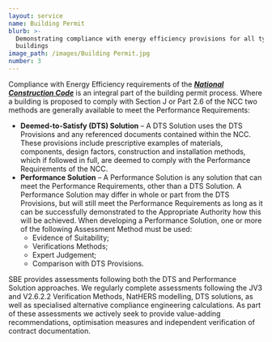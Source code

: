 ```yaml
---
layout: service
name: Building Permit
blurb: >-
  Demonstrating compliance with energy efficiency provisions for all type of
  buildings
image_path: /images/Building Permit.jpg
number: 3
---
```



Compliance with Energy Efficiency requirements of the ***[National Construction Code](http://www.abcb.gov.au/Resources/NCC)*** is an integral part of the building permit process. Where a building is proposed to comply with Section J or Part 2.6 of the NCC two methods are generally available to meet the Performance Requirements:

* **Deemed-to-Satisfy (DTS) Solution** – A DTS Solution uses the DTS Provisions and any referenced documents contained within the NCC. These provisions include prescriptive examples of materials, components, design factors, construction and installation methods, which if followed in full, are deemed to comply with the Performance Requirements of the NCC.
* **Performance Solution** – A Performance Solution is any solution that can meet the Performance Requirements, other than a DTS Solution. A Performance Solution may differ in whole or part from the DTS Provisions, but will still meet the Performance Requirements as long as it can be successfully demonstrated to the Appropriate Authority how this will be achieved. When developing a Performance Solution, one or more of the following Assessment Method must be used:
  * Evidence of Suitability;
  * Verifications Methods;
  * Expert Judgement;
  * Comparison with DTS Provisions.

SBE provides assessments following both the DTS and Performance Solution approaches. We regularly complete assessments following the JV3 and V2.6.2.2 Verification Methods, NatHERS modelling, DTS solutions, as well as specialised alternative compliance engineering calculations. As part of these assessments we actively seek to provide value-adding recommendations, optimisation measures and independent verification of contract documentation.